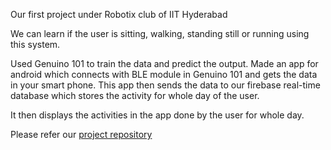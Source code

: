 Our first project under Robotix club of IIT Hyderabad

We can learn if the user is sitting, walking, standing still or running using this system. 

Used Genuino 101 to train the data and predict the output.
Made an app for android which connects with BLE module in Genuino 101 and gets the data in your smart phone.
This app then sends the data to our firebase real-time database which stores the activity for whole day of the user.

It then displays the activities in the app done by the user for whole day. 

Please refer our [project repository](https://github.com/aayush2710/Activity-Monitoring-Device)
